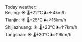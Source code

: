 Today weather:  
Beijing: ☀️   🌡️+22°C 🌬️←4km/h  
Tianjin: ☀️   🌡️+25°C 🌬️↗15km/h  
Shijiazhuang: ☀️   🌡️+23°C 🌬️↑7km/h  
Tangshan: ☀️   🌡️+20°C 🌬️↑9km/h  

